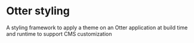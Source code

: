 # Otter styling

A styling framework to apply a theme on an Otter application at build time and runtime to support CMS customization
